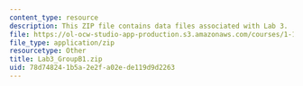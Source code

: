 ```yaml
---
content_type: resource
description: This ZIP file contains data files associated with Lab 3.
file: https://ol-ocw-studio-app-production.s3.amazonaws.com/courses/1-103-civil-engineering-materials-laboratory-spring-2004/78d748241b5a2e2fa02ede119d9d2263_Lab3_GroupB1.zip
file_type: application/zip
resourcetype: Other
title: Lab3_GroupB1.zip
uid: 78d74824-1b5a-2e2f-a02e-de119d9d2263
---
```

